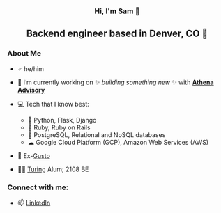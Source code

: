 <h3 align=center> Hi, I'm Sam 👋 </h3>
<h2 align=center> Backend engineer based in Denver, CO 🌄 </h2>

<h3> About Me </h3>

- ♂ he/him
- 🔭 I’m currently working on ✨ _building something new_ ✨ with **[Athena Advisory](https://www.advicebyathena.com/)**
- 💻 Tech that I know best:
  - 🐍 Python, Flask, Django
  - 💎 Ruby, Ruby on Rails
  - 💾 PostgreSQL, Relational and NoSQL databases
  - ☁ Google Cloud Platform (GCP), Amazon Web Services (AWS)

- 💸 Ex-[Gusto](https://gusto.com/)
- 🧑‍💻 [Turing](https://turing.edu/) Alum; 2108 BE

<h3> Connect with me: </h3>

- 📫 [LinkedIn](https://www.linkedin.com/in/samueldevine/)



<!--
**samueldevine/samueldevine** is a ✨ _special_ ✨ repository because its `README.md` (this file) appears on your GitHub profile.

Here are some ideas to get you started:

- 🔭 I’m currently working on ...
- 🌱 I’m currently learning ...
- 👯 I’m looking to collaborate on ...
- 🤔 I’m looking for help with ...
- 💬 Ask me about ...
- 📫 How to reach me: ...
- 😄 Pronouns: ...
- ⚡ Fun fact: ...
-->

